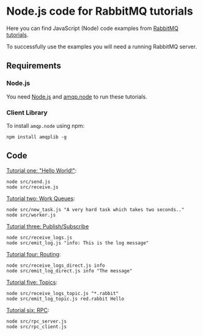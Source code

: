 # Node.js code for RabbitMQ tutorials

Here you can find JavaScript (Node) code examples from [RabbitMQ
tutorials](https://www.rabbitmq.com/getstarted.html).

To successfully use the examples you will need a running RabbitMQ server.

## Requirements

### Node.js

You need [Node.js](https://nodejs.org/en/download/) and [amqp.node](https://github.com/squaremo/amqp.node)
to run these tutorials.


### Client Library

To install `amqp.node` using npm:

    npm install amqplib -g

## Code

[Tutorial one: "Hello World!"](https://www.rabbitmq.com/tutorials/tutorial-one-javascript.html):

    node src/send.js
    node src/receive.js


[Tutorial two: Work Queues](https://www.rabbitmq.com/tutorials/tutorial-two-javascript.html):

    node src/new_task.js "A very hard task which takes two seconds.."
    node src/worker.js


[Tutorial three: Publish/Subscribe](https://www.rabbitmq.com/tutorials/tutorial-three-javascript.html)

    node src/receive_logs.js
    node src/emit_log.js "info: This is the log message"

[Tutorial four: Routing](https://www.rabbitmq.com/tutorials/tutorial-four-javascript.html):

    node src/receive_logs_direct.js info
    node src/emit_log_direct.js info "The message"


[Tutorial five: Topics](https://www.rabbitmq.com/tutorials/tutorial-five-javascript.html):

    node src/receive_logs_topic.js "*.rabbit"
    node src/emit_log_topic.js red.rabbit Hello

[Tutorial six: RPC](https://www.rabbitmq.com/tutorials/tutorial-six-javascript.html):

    node src/rpc_server.js
    node src/rpc_client.js
